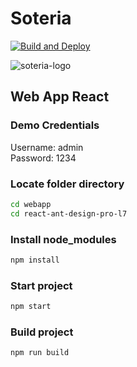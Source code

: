 # Soteria
[![Build and Deploy](https://github.com/Soteria-ai/Soteria/actions/workflows/deploy-to-gh-pages.yml/badge.svg)](https://github.com/Soteria-ai/Soteria/actions/workflows/deploy-to-gh-pages.yml)

![soteria-logo](https://user-images.githubusercontent.com/26547344/150384496-c24208b4-5fd1-4a4b-8152-2146d5c25379.png)

## Web App React

### Demo Credentials<br/>
Username: admin<br/>
Password: 1234

### Locate folder directory

```bash
cd webapp
cd react-ant-design-pro-l7
```

### Install node_modules

```bash
npm install
```
### Start project

```bash
npm start
```

### Build project

```bash
npm run build
```
